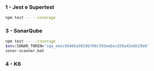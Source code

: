 ### 1 - Jest e Supertest
```bash
npm test -- --coverage
```

### 3 - SonarQube
```bash
npm test -- --coverage
$env:SONAR_TOKEN="sqa_eeec9d466a5019b700c593eebecd39a45e6b29e6"
sonar-scanner.bat   
```


### 4 - K6